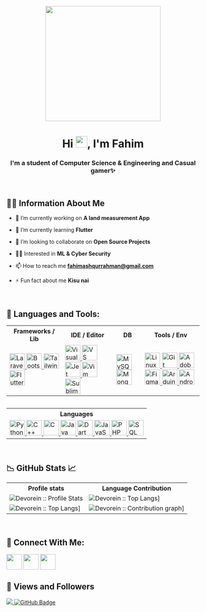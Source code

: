 <p align="center">
  <img width="300" src="https://i.imgur.com/bVQTPb4.png"">
<!-- <p align="center">
  <a href="gg.gg</a>
  
</p> -->
</p>

<h1 align="center">Hi <img src="https://raw.githubusercontent.com/MartinHeinz/MartinHeinz/master/wave.gif" width="30px">, I'm Fahim</h1>
<h3 align="center">I'm a student of Computer Science & Engineering and Casual gamer✨</h3>
<br>

## 🙋‍♂️ Information About Me

- 🔭 I’m currently working on **A land measurement App**

- 🌱 I’m currently learning **Flutter**

- 👯 I’m looking to collaborate on **Open Source Projects**

- 🧑‍💻 Interested in **ML & Cyber Security**

- 📫 How to reach me **fahimashqurrahman@gmail.com**

- ⚡ Fun fact about me **Kisu nai**

<br>

## 🚀 Languages and Tools:

<table style="margin: auto; margin-bottom: 15px;">
  <tr>
    <th style="text-align: center;">Frameworks / Lib</th>
    <th style="text-align: center;">IDE / Editor</th>
    <th style="text-align: center;">DB</th>
    <th style="text-align: center;">Tools / Env</th>
  </tr>
  <tr>
    <td>
      <!-- frameworks -->
      <a href="https://laravel.com/" target="_blank" rel="noreferrer"> <img width="40" src="https://i.imgur.com/w9WD01E.png" alt="Laravel"> </a>
      <a href="https://getbootstrap.com/" target="_blank" rel="noreferrer"> <img width="40" src="https://i.imgur.com/GmFD4wf.png" alt="Bootstrap"> </a>
      <a href="https://tailwindcss.com/" target="_blank" rel="noreferrer"> <img width="40" src="https://i.imgur.com/K6unb19.png" alt="Tailwind"> </a>
      <a href="https://flutter.dev/" target="_blank" rel="noreferrer"> <img width="40" src="https://i.imgur.com/TliCb8o.png" alt="Flutter"> </a>
    </td>
    <td>
      <!-- IDE -->
      <a href="https://visualstudio.microsoft.com/" target="_blank" rel="noreferrer"> <img width="40" src="https://i.imgur.com/xPCHbol.png" alt="Visual Studio"> </a>
      <a href="https://code.visualstudio.com/" target="_blank" rel="noreferrer"> <img width="40" src="https://i.imgur.com/o2eJwjS.png" alt="VS code"> </a>
      <a href="https://www.jetbrains.com/" target="_blank" rel="noreferrer"> <img width="40" src="https://i.imgur.com/8RAcHjp.png" alt="Jet Brains"> </a>
      <a href="https://www.vim.org/" target="_blank" rel="noreferrer"> <img width="40" src="https://i.imgur.com/mOtZXCc.png" alt="Vim"> </a>
      <a href="https://www.sublimetext.com/" target="_blank" rel="noreferrer"> <img width="40" src="https://i.imgur.com/C6XhrQi.png" alt="Sublime Text"> </a>
    </td>
    <td>
      <!-- db -->
      <a href="https://www.mysql.com/" target="_blank" rel="noreferrer"> <img width="40" src="https://i.imgur.com/VFIL02m.png" alt="MySQL"> </a>
      <a href="https://www.mongodb.com/" target="_blank" rel="noreferrer"> <img width="40" src="https://i.imgur.com/3GSletB.png" alt="MongoDB"> </a>
    </td>
    <td>
      <!-- tools -->
      <a href="https://www.linux.org/" target="_blank" rel="noreferrer"> <img width="40" src="https://i.imgur.com/BcRZwi0.png" alt="Linux"> </a>
      <a href="https://git-scm.com/" target="_blank" rel="noreferrer"> <img width="40" src="https://i.imgur.com/67tIoa4.png" alt="Git"> </a>
      <a href="https://www.adobe.com/" target="_blank" rel="noreferrer"> <img width="40" src="https://i.imgur.com/mCUiCIm.png" alt="Adobe"> </a>
      <a href="https://www.figma.com/" target="_blank" rel="noreferrer"> <img width="40" src="https://i.imgur.com/bQNLVwH.png" alt="Figma"> </a>
      <a href="https://www.arduino.cc/" target="_blank" rel="noreferrer"> <img width="40" src="https://i.imgur.com/X5e0bWR.png" alt="Arduino"> </a>
      <a href="https://developer.android.com/studio" target="_blank" rel="noreferrer"> <img width="40" src="https://i.imgur.com/wOhq2gN.png" alt="Android Studio"> </a>
    </td>
  </tr>
</table>
<br>
<table class="center" style="margin: auto; margin-bottom: 15px;">
  <tr>
    <th style="text-align: center;">Languages</th>
  </tr>
  <tr>
    <td>
      <!-- Languages -->
      <a href="https://www.python.org/" target="_blank" rel="noreferrer"> <img width="40" src="https://i.imgur.com/fBbDhL8.png" alt="Python"> </a>
      <a href="https://isocpp.org/" target="_blank" rel="noreferrer"> <img width="40" src="https://i.imgur.com/ebIT2kU.png" alt="C++"> </a>
      <a href=https://www.cprogramming.com/" target="_blank" rel="noreferrer"> <img width="40" src="https://i.imgur.com/XvIHNB6.png" alt="C"> </a>
      <a href="https://www.java.com/en/" target="_blank" rel="noreferrer"> <img width="40" src="https://i.imgur.com/gQcqAZL.png" alt="Java"> </a>
      <a href="https://dart.dev/" target="_blank" rel="noreferrer"> <img width="40" src="https://i.imgur.com/mwfXKr5.png" alt="Dart"> </a>
       <a href="https://www.javascript.com/" target="_blank" rel="noreferrer"><img width="40" src="https://i.imgur.com/7IIHixI.png" alt="JavaScript"> </a>
      <a href="https://www.php.net/" target="_blank" rel="noreferrer"> <img width="40" src="https://i.imgur.com/2zauUAo.png" alt="PHP"> </a>
      <a href="https://dev.mysql.com/doc/" target="_blank" rel="noreferrer"> <img width="40" src="https://i.imgur.com/RcFhqDv.png" alt="SQL"> </a>
    </td>
</table>
<br>

## 📉 GitHub Stats 📈

<p align="center">
   <table>
      <tr>
       <th>Profile stats  </th>
       <th>Language Contribution</th>
     </tr>
      <tr>
       <td><img alt="Devorein :: Profile Stats" src="https://github-readme-stats.vercel.app/api?username=AshFahim&show_icons=true&theme=transparent&layout=compact&hide=html"> </td>
       <td><img alt="Devorein :: Top Langs]" src="https://github-readme-stats.vercel.app/api/top-langs/?username=AshFahim&langs_count=10&theme=transparent&layout=compact&hide=html"> </td>
       <tr>
       <td><img alt="Devorein :: Top Langs]" src="https://github-profile-summary-cards.vercel.app/api/cards/productive-time?username=AshFahim&langs_count=10&theme=transparent&layout=compact&hide=html"> </td>
       <td><img alt="Devorein :: Contribution graph]" src="https://github-profile-summary-cards.vercel.app/api/cards/profile-details?username=AshFahim&theme=transparent&layout=compact&hide=html"> </td>
       </tr>
     </tr>
   </table>
</p>
<br>

## 🤝 Connect With Me:

<p align="left">

<a href = "https://discordapp.com/users/473137017757368322/"><img width="40" src="https://i.imgur.com/2WvJKWk.png"/></a>
<a href = "https://www.linkedin.com/in/ash-fahim/"><img width="40" src="https://i.imgur.com/GwTd8Sf.png"/></a>
<a href = "https://twitter.com/ash_fahimm"><img width="40" src="https://i.imgur.com/SUt0wNJ.png"/></a>

</p>

## 🫥 Views and Followers

<a href="https://github.com/Meghna-DAS/github-profile-views-counter">
    <img src="https://komarev.com/ghpvc/?username=AshFahim">
</a>
<a href="https://github.com/AshFahim?tab=followers"><img src="https://img.shields.io/github/followers/AshFahim?label=Followers&style=social" alt="GitHub Badge"></a>
